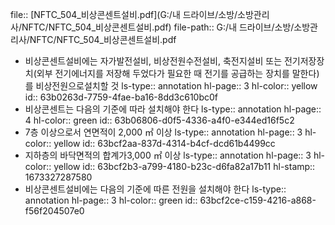 file:: [NFTC_504_비상콘센트설비.pdf](G:/내 드라이브/소방/소방관리사/NFTC/NFTC_504_비상콘센트설비.pdf)
file-path:: G:/내 드라이브/소방/소방관리사/NFTC/NFTC_504_비상콘센트설비.pdf

- 비상콘센트설비에는 자가발전설비, 비상전원수전설비, 축전지설비 또는 전기저장장치(외부 전기에너지를 저장해 두었다가 필요한 때 전기를 공급하는 장치를 말한다)를 비상전원으로설치할 것
  ls-type:: annotation
  hl-page:: 3
  hl-color:: yellow
  id:: 63b0263d-7759-4fae-ba16-8dd3c610bc0f
- 비상콘센트는 다음의 기준에 따라 설치해야 한다
  ls-type:: annotation
  hl-page:: 4
  hl-color:: green
  id:: 63b06806-d0f5-4336-a4f0-e344ed16f5c2
- 7층 이상으로서 연면적이 2,000 ㎡ 이상
  ls-type:: annotation
  hl-page:: 3
  hl-color:: yellow
  id:: 63bcf2aa-837d-4314-b4cf-dcd61b4499cc
- 지하층의 바닥면적의 합계가3,000 ㎡ 이상
  ls-type:: annotation
  hl-page:: 3
  hl-color:: yellow
  id:: 63bcf2b3-a799-4180-b23c-d6fa82a17b11
  hl-stamp:: 1673327287580
- 비상콘센트설비에는 다음의 기준에 따른 전원을 설치해야 한다
  ls-type:: annotation
  hl-page:: 3
  hl-color:: green
  id:: 63bcf2ce-c159-4216-a868-f56f204507e0